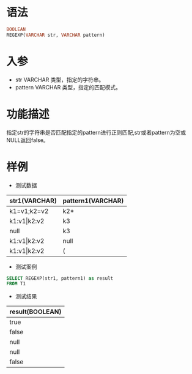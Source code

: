 # 语法

```sql
BOOLEAN
REGEXP(VARCHAR str, VARCHAR pattern)
```

# 入参

- str VARCHAR 类型，指定的字符串。
- pattern VARCHAR 类型，指定的匹配模式。

# 功能描述

指定str的字符串是否匹配指定的pattern进行正则匹配,str或者pattern为空或NULL返回false。

# 样例

- 测试数据

| str1(VARCHAR)    | pattern1(VARCHAR) | 
|------------------|-------------------| 
| k1=v1;k2=v2      | k2*               | 
| k1:v1&#124;k2:v2 | k3                | 
| null             | k3                | 
| k1:v1&#124;k2:v2 | null              | 
| k1:v1&#124;k2:v2 | (                 |

- 测试案例

```sql
SELECT REGEXP(str1, pattern1) as result
FROM T1
```

- 测试结果

| result(BOOLEAN) |
|-----------------|
| true            |
| false           |
| null            |
| null            |
| false           |

